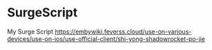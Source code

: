 # SurgeScript
My Surge Script
https://embywiki.feverss.cloud/use-on-various-devices/use-on-ios/use-official-client/shi-yong-shadowrocket-po-jie
